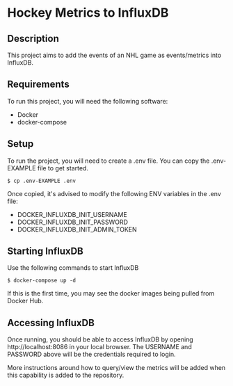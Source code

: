 # Hockey Metrics to InfluxDB

## Description
This project aims to add the events of an NHL game as events/metrics into InfluxDB. 

## Requirements
To run this project, you will need the following software: 
* Docker
* docker-compose

## Setup
To run the project, you will need to create a .env file. You can copy the .env-EXAMPLE file to get started. 
```shell
$ cp .env-EXAMPLE .env
```

Once copied, it's advised to modify the following ENV variables in the .env file: 
- DOCKER_INFLUXDB_INIT_USERNAME
- DOCKER_INFLUXDB_INIT_PASSWORD
- DOCKER_INFLUXDB_INIT_ADMIN_TOKEN

## Starting InfluxDB
Use the following commands to start InfluxDB

```shell
$ docker-compose up -d
```
If this is the first time, you may see the docker images being pulled from Docker Hub. 

## Accessing InfluxDB
Once running, you should be able to access InfluxDB by opening http://localhost:8086 in your local browser. The USERNAME and PASSWORD above will be the credentials required to login. 

More instructions around how to query/view the metrics will be added when this capability is added to the repository. 